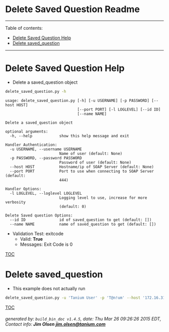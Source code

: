 Delete Saved Question Readme
===========================

---------------------------
<a name='toc'>Table of contents:</a>

  * [Delete Saved Question Help](#user-content-delete-saved-question-help)
  * [Delete saved_question](#user-content-delete-saved_question)

---------------------------

# Delete Saved Question Help

  * Delete a saved_question object

```bash
delete_saved_question.py -h
```

```
usage: delete_saved_question.py [-h] [-u USERNAME] [-p PASSWORD] [--host HOST]
                                [--port PORT] [-l LOGLEVEL] [--id ID]
                                [--name NAME]

Delete a saved_question object

optional arguments:
  -h, --help            show this help message and exit

Handler Authentication:
  -u USERNAME, --username USERNAME
                        Name of user (default: None)
  -p PASSWORD, --password PASSWORD
                        Password of user (default: None)
  --host HOST           Hostname/ip of SOAP Server (default: None)
  --port PORT           Port to use when connecting to SOAP Server (default:
                        444)

Handler Options:
  -l LOGLEVEL, --loglevel LOGLEVEL
                        Logging level to use, increase for more verbosity
                        (default: 0)

Delete Saved question Options:
  --id ID               id of saved_question to get (default: [])
  --name NAME           name of saved_question to get (default: [])
```

  * Validation Test: exitcode
    * Valid: **True**
    * Messages: Exit Code is 0



[TOC](#user-content-toc)


# Delete saved_question

  * This example does not actually run

```bash
delete_saved_question.py -u 'Tanium User' -p 'T@n!um' --host '172.16.31.128' --loglevel 1 --id 123456
```



[TOC](#user-content-toc)


###### generated by: `build_bin_doc v1.4.5`, date: Thu Mar 26 09:26:26 2015 EDT, Contact info: **Jim Olsen <jim.olsen@tanium.com>**